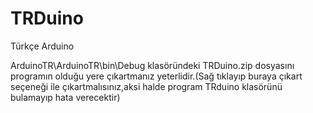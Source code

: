 # TRDuino

Türkçe Arduino

ArduinoTR\ArduinoTR\bin\Debug klasöründeki TRDuino.zip dosyasını programın olduğu yere çıkartmanız yeterlidir.(Sağ tıklayıp buraya çıkart seçeneği ile çıkartmalısınız,aksi halde program TRduino klasörünü bulamayıp hata verecektir)
